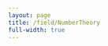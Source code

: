 ```yaml
---
layout: page
title: /field/NumberTheory
full-width: true
---
```



<div style=text-align: center>
<object type=image/svg+xml data=/svgs/NumberTheory.txt.svg> </object>
</div>
